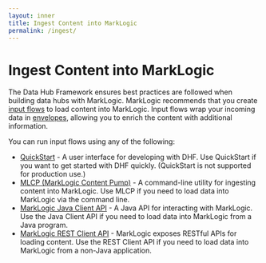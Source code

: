 ```yaml
---
layout: inner
title: Ingest Content into MarkLogic
permalink: /ingest/
---
```


# Ingest Content into MarkLogic

The Data Hub Framework ensures best practices are followed when building data hubs with MarkLogic. MarkLogic recommends that you create [input flows](/understanding/flows/#input-flows) to load content into MarkLogic. Input flows wrap your incoming data in [envelopes](/understanding/envelope-pattern/), allowing you to enrich the content with additional information.

You can run input flows using any of the following:

- [QuickStart](quickstart.md) - A user interface for developing with DHF. Use QuickStart if you want to get started with DHF quickly. (QuickStart is not supported for production use.)
- [MLCP (MarkLogic Content Pump)](mlcp.md) - A command-line utility for ingesting content into MarkLogic. Use MLCP if you need to load data into MarkLogic via the command line.
- [MarkLogic Java Client API](javaclientapi.md) - A Java API for interacting with MarkLogic. Use the Java Client API if you need to load data into MarkLogic from a Java program.
- [MarkLogic REST Client API](rest.md) - MarkLogic exposes RESTful APIs for loading content. Use the REST Client API if you need to load data into MarkLogic from a non-Java application.
